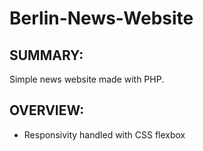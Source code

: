 # Berlin-News-Website

## SUMMARY:
Simple news website made with PHP.

## OVERVIEW:
* Responsivity handled with CSS flexbox
